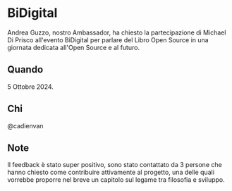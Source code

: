 # BiDigital

Andrea Guzzo, nostro Ambassador, ha chiesto la partecipazione di Michael Di Prisco all'evento BiDigital per parlare del Libro Open Source in una giornata dedicata all'Open Source e al futuro.

## Quando

5 Ottobre 2024.

## Chi

@cadienvan

## Note

Il feedback è stato super positivo, sono stato contattato da 3 persone che hanno chiesto come contribuire attivamente al progetto, una delle quali vorrebbe proporre nel breve un capitolo sul legame tra filosofia e sviluppo.